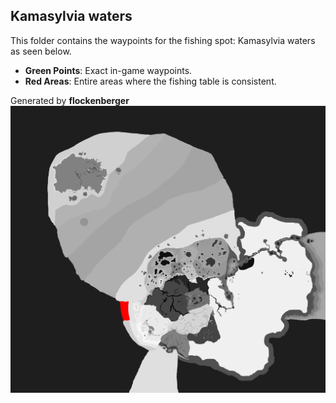 ## Kamasylvia waters
This folder contains the waypoints for the fishing spot: Kamasylvia waters as seen below.

- **Green Points**: Exact in-game waypoints.
- **Red Areas**: Entire areas where the fishing table is consistent.

Generated by **flockenberger**
![Kamasylvia waters](./Preview.png?raw=true "Kamasylvia waters")